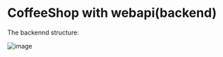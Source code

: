# CoffeeShop with webapi(backend)
The backennd structure:

![image](https://github.com/MihaiPoenaru18/WebAPI_NET/assets/45234856/d5b33088-8f7e-4e51-b75e-4c17c43d859f)
